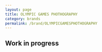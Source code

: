 ```yaml
---
layout: page
title: OLYMPIC GAMES PHOTHOGRAPHY
category: brands
permalink: /brand/OLYMPICGAMESPHOTHOGRAPHY
---
```

## Work in progress
